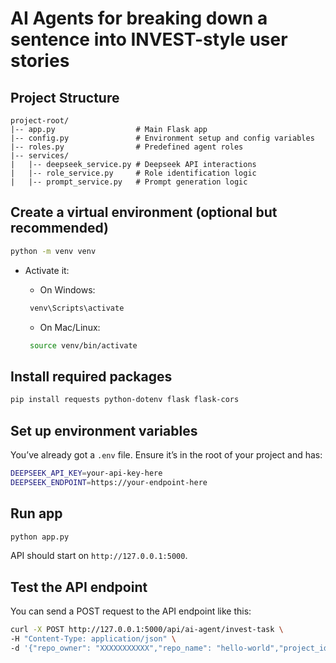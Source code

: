 # AI Agents for breaking down a sentence into INVEST-style user stories

## Project Structure

```
project-root/
|-- app.py                  # Main Flask app
|-- config.py               # Environment setup and config variables
|-- roles.py                # Predefined agent roles
|-- services/
|   |-- deepseek_service.py # Deepseek API interactions
|   |-- role_service.py     # Role identification logic
|   |-- prompt_service.py   # Prompt generation logic
```

## Create a virtual environment (optional but recommended)

```bash
python -m venv venv
```

- Activate it:

   - On Windows:
    ```bash
     venv\Scripts\activate
    ```

   - On Mac/Linux:
    ```bash
     source venv/bin/activate
    ```

## Install required packages

```bash
pip install requests python-dotenv flask flask-cors
```

## Set up environment variables
You’ve already got a `.env` file. Ensure it’s in the root of your project and has:

```bash
DEEPSEEK_API_KEY=your-api-key-here
DEEPSEEK_ENDPOINT=https://your-endpoint-here
```

## Run app

```bash
python app.py
```

API should start on `http://127.0.0.1:5000`.

## Test the API endpoint
You can send a POST request to the API endpoint like this:

```bash
curl -X POST http://127.0.0.1:5000/api/ai-agent/invest-task \
-H "Content-Type: application/json" \
-d '{"repo_owner": "XXXXXXXXXXX","repo_name": "hello-world","project_id": "XXXXXXXXXXX","task_description": "Build a new feature for the app","estimate_field_id": "XXXXXXXXXXX"}'
```